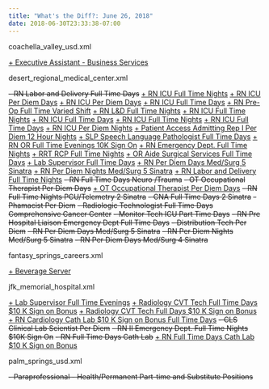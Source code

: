 ```yaml
---
title: "What's the Diff?: June 26, 2018"
date: 2018-06-30T23:33:38-07:00
---
```


coachella_valley_usd.xml

<ins>+    Executive Assistant - Business Services</ins>

desert_regional_medical_center.xml

<del>-    RN Labor and Delivery Full Time Days</del>
<ins>+    RN ICU Full Time Nights</ins>
<ins>+    RN ICU Per Diem Days</ins>
<ins>+    RN ICU Per Diem Days</ins>
<ins>+    RN ICU Full Time Days</ins>
<ins>+    RN Pre-Op Full Time Varied Shift</ins>
<ins>+    RN L&amp;D Full Time Nights</ins>
<ins>+    RN ICU Full Time Nights</ins>
<ins>+    RN ICU Full Time Days</ins>
<ins>+    RN ICU Full Time Nights</ins>
<ins>+    RN ICU Full Time Days</ins>
<ins>+    RN ICU Per Diem Nights</ins>
<ins>+    Patient Access Admitting Rep I Per Diem 12 Hour Nights</ins>
<ins>+    SLP Speech Language Pathologist Full Time Days</ins>
<ins>+    RN OR Full Time Evenings 10K Sign On</ins>
<ins>+    RN Emergency Dept. Full Time Nights</ins>
<ins>+    RRT RCP Full Time Nights</ins>
<ins>+    OR Aide Surgical Services Full Time Days</ins>
<ins>+    Lab Supervisor Full Time Days</ins>
<ins>+    RN Per Diem Days Med/Surg 5 Sinatra</ins>
<ins>+    RN Per Diem Nights Med/Surg 5 Sinatra</ins>
<ins>+    RN Labor and Delivery Full Time Nights</ins>
<del>-    RN Full Time Days Neuro /Trauma</del>
<del>-    OT Occupational Therapist Per Diem Days</del>
<ins>+    OT Occupational Therapist Per Diem Days</ins>
<del>-    RN Full Time Nights PCU/Telemetry 2 Sinatra</del>
<del>-    CNA Full Time Days 2 Sinatra</del>
<del>-    Phamacist Per Diem</del>
<del>-    Radiologic Technologist Full Time Days Comprehensive Cancer Center</del>
<del>-    Monitor Tech ICU Part Time Days</del>
<del>-    RN Pre Hospital Liaison Emergency Dept Full Time Days</del>
<del>-    Distribution Tech Per Diem</del>
<del>-    RN Per Diem Days Med/Surg 5 Sinatra</del>
<del>-    RN Per Diem Nights Med/Surg 5 Sinatra</del>
<del>-    RN Per Diem Days Med/Surg 4 Sinatra</del>

fantasy_springs_careers.xml

<ins>+     Beverage Server</ins>

jfk_memorial_hospital.xml

<ins>+    Lab Supervisor Full Time Evenings</ins>
<ins>+    Radiology CVT Tech Full Time Days $10 K Sign on Bonus</ins>
<ins>+    Radiology CVT Tech Full Days $10 K Sign on Bonus</ins>
<ins>+    RN Cardiology Cath Lab $10 K Sign on Bonus Full Time Days</ins>
<del>-    CLS Clinical Lab Scientist Per Diem</del>
<del>-    RN II Emergency Dept. Full Time Nights $10K Sign On</del>
<del>-    RN Full Time Days Cath Lab</del>
<ins>+    RN Full Time Days Cath Lab $10 K Sign on Bonus</ins>

palm_springs_usd.xml

<del>-    Paraprofessional - Health/Permanent Part-time and Substitute Positions</del>
